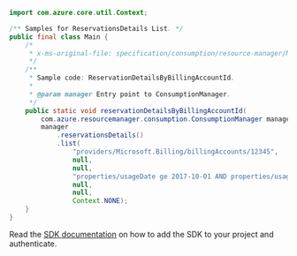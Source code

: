 ```java
import com.azure.core.util.Context;

/** Samples for ReservationsDetails List. */
public final class Main {
    /*
     * x-ms-original-file: specification/consumption/resource-manager/Microsoft.Consumption/stable/2021-10-01/examples/ReservationDetailsByBillingAccountId.json
     */
    /**
     * Sample code: ReservationDetailsByBillingAccountId.
     *
     * @param manager Entry point to ConsumptionManager.
     */
    public static void reservationDetailsByBillingAccountId(
        com.azure.resourcemanager.consumption.ConsumptionManager manager) {
        manager
            .reservationsDetails()
            .list(
                "providers/Microsoft.Billing/billingAccounts/12345",
                null,
                null,
                "properties/usageDate ge 2017-10-01 AND properties/usageDate le 2017-12-05",
                null,
                null,
                Context.NONE);
    }
}
```

Read the [SDK documentation](https://github.com/Azure/azure-sdk-for-java/blob/azure-resourcemanager-consumption_1.0.0-beta.3/sdk/consumption/azure-resourcemanager-consumption/README.md) on how to add the SDK to your project and authenticate.
